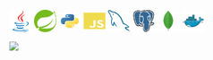 
<div style="display: inline_block"><br>
  <img align="center"  height="40" width="40" src="https://raw.githubusercontent.com/devicons/devicon/master/icons/java/java-original.svg">
   <img align="center"  height="40" width="40" src="https://raw.githubusercontent.com/devicons/devicon/master/icons/spring/spring-original.svg">
  <img align="center"  height="30" width="40" src="https://raw.githubusercontent.com/devicons/devicon/master/icons/python/python-original.svg">
  <img align="center"  height="30" width="40" src="https://raw.githubusercontent.com/devicons/devicon/master/icons/javascript/javascript-plain.svg">
  <img align="center"  height="40" width="40" src="https://raw.githubusercontent.com/devicons/devicon/master/icons/mysql/mysql-original.svg">
  <img align="center"  height="40" width="40" src="https://raw.githubusercontent.com/devicons/devicon/master/icons/postgresql/postgresql-original.svg">
  <img align="center"  height="40" width="40" src="https://raw.githubusercontent.com/devicons/devicon/master/icons/mongodb/mongodb-original.svg">
  <img align="center"  height="40" width="40" src="https://raw.githubusercontent.com/devicons/devicon/master/icons/docker/docker-original.svg">
</div>
    
</div> 
<br/>

<div> 
    <a href = "https://www.linkedin.com/in/taylor-hudson-208181232"><img src="https://img.shields.io/badge/LinkedIn-0e76a8?style=for-the-badge&logo=linkedin&logoColor=white" target="_blank"></a>
</div>
